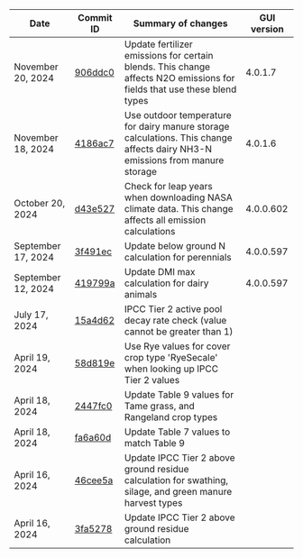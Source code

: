 | Date | Commit ID | Summary of changes | GUI version |
| -------- | ------- | ------- | ------- |
| November 20, 2024 | [906ddc0](https://github.com/holos-aafc/Holos/pull/208/commits/906ddc0fb3f66bf7aa3c474f663f19653811af86) | Update fertilizer emissions for certain blends. This change affects N2O emissions for fields that use these blend types | 4.0.1.7 | 
| November 18, 2024 | [4186ac7](https://github.com/holos-aafc/Holos/commit/4186ac7f3e851db8f7ff73ebdd6e244d5a714d74) | Use outdoor temperature for dairy manure storage calculations. This change affects dairy NH3-N emissions from manure storage | 4.0.1.6 | 
| October 20, 2024 | [d43e527](https://github.com/holos-aafc/Holos/commit/d43e5273514f39b9a7a35277a6731e30dcbb5c2d) | Check for leap years when downloading NASA climate data. This change affects all emission calculations | 4.0.0.602 | 
| September 17, 2024 | [3f491ec](https://github.com/holos-aafc/Holos/commit/3f491ec246f287a9d7cdeee15f1cd4e8ee2e84d7) | Update below ground N calculation for perennials | 4.0.0.597 | 
| September 12, 2024 | [419799a](https://github.com/holos-aafc/Holos/commit/419799ae1dc1ae4eedb3e6019d32f84f3fab3708) | Update DMI max calculation for dairy animals | 4.0.0.597 |
| July 17, 2024 | [15a4d62](https://github.com/holos-aafc/Holos/commit/15a4d6237226b86242c4d2a1899de8939022c8fd) | IPCC Tier 2 active pool decay rate check (value cannot be greater than 1) ||
| April 19, 2024 | [58d819e](https://github.com/holos-aafc/Holos/commit/58d819e6275ec9fa8ed40f5a3d759c3e521f225f) | Use Rye values for cover crop type 'RyeSecale' when looking up IPCC Tier 2 values ||
| April 18, 2024 | [2447fc0](https://github.com/holos-aafc/Holos/commit/2447fc0f16a37a7a7dcdcc55b516a2f466a4a08f) | Update Table 9 values for Tame grass, and Rangeland crop types ||
| April 18, 2024 | [fa6a60d](https://github.com/holos-aafc/Holos/commit/fa6a60deff7174f964ce56e76410221e8005f427) | Update Table 7 values to match Table 9 ||
| April 16, 2024 | [46cee5a](https://github.com/holos-aafc/Holos/commit/46cee5aa16e17311cdf87a652374dd1b50b2866f) | Update IPCC Tier 2 above ground residue calculation for swathing, silage, and green manure harvest types ||
| April 16, 2024 | [3fa5278](https://github.com/holos-aafc/Holos/commit/3fa527894e1e805b190a2480be8decf687d05b27) | Update IPCC Tier 2 above ground residue calculation ||
